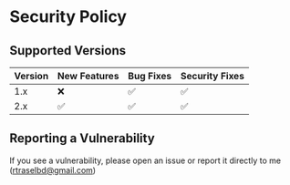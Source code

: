 # Security Policy

## Supported Versions

| Version | New Features       | Bug Fixes          | Security Fixes     |
|---------|--------------------|--------------------|--------------------|
| 1.x     | :x:                | :white_check_mark: | :white_check_mark: |
| 2.x     | :white_check_mark: | :white_check_mark: | :white_check_mark: |

## Reporting a Vulnerability

If you see a vulnerability, please open an issue or report it directly to me (rtraselbd@gmail.com) 
